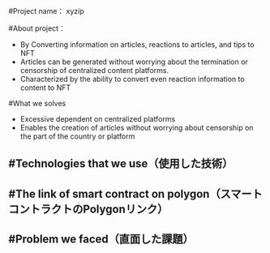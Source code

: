 #Project name：
xyzip

#About project：
  - By Converting information on articles, reactions to articles, and tips to NFT
  - Articles can be generated without worrying about the termination or censorship of centralized content platforms.
  - Characterized by the ability to convert even reaction information to content to NFT

#What we solves
  - Excessive dependent on centralized platforms
  - Enables the creation of articles without worrying about censorship on the part of the country or platform

#Technologies that we use（使用した技術）
  - 
#The link of smart contract on polygon（スマートコントラクトのPolygonリンク）
  - 
#Problem we faced（直面した課題）
  - 

